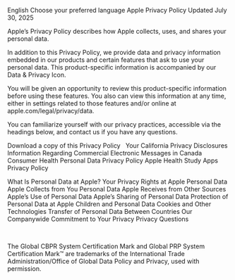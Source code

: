 English  Choose your preferred language
Apple Privacy Policy
Updated July 30, 2025

Apple’s Privacy Policy describes how Apple collects, uses, and shares your personal data.

In addition to this Privacy Policy, we provide data and privacy information embedded in our products and certain features that ask to use your personal data. This product-specific information is accompanied by our Data & Privacy Icon.

You will be given an opportunity to review this product-specific information before using these features. You also can view this information at any time, either in settings related to those features and/or online at apple.com/legal/privacy/data. 

You can familiarize yourself with our privacy practices, accessible via the headings below, and contact us if you have any questions.

Download a copy of this Privacy Policy
 
Your California Privacy Disclosures 
Information Regarding Commercial Electronic Messages in Canada 
Consumer Health Personal Data Privacy Policy
Apple Health Study Apps Privacy Policy

What Is Personal Data at Apple?
Your Privacy Rights at Apple
Personal Data Apple Collects from You
Personal Data Apple Receives from Other Sources
Apple’s Use of Personal Data
Apple’s Sharing of Personal Data
Protection of Personal Data at Apple
Children and Personal Data
Cookies and Other Technologies
Transfer of Personal Data Between Countries
Our Companywide Commitment to Your Privacy
Privacy Questions

 

The Global CBPR System Certification Mark and Global PRP System Certification Mark™ are trademarks of the International Trade Administration/Office of Global Data Policy and Privacy, used with permission.

 